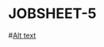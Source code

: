 # JOBSHEET-5
#[Alt text](https://github.com/mikaozora/JOBSHEET-5/blob/master/program%20latihan%2002.PNG)
